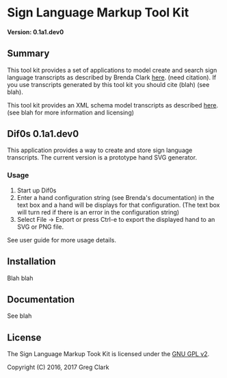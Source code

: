 # Sign Language Markup Tool Kit
#### Version: 0.1a1.dev0

## Summary

This tool kit provides a set of applications to model create and search sign
language transcripts as described by Brenda Clark [here](www.somewebsite.org).
(need citation).  If you use transcripts generated by this tool kit you should
cite (blah) (see blah).

This tool kit provides an XML schema model transcripts as described
[here](www.somewebsite.org). (see blah for more information and licensing)

## Dif0s 0.1a1.dev0

This application provides a way to create and store sign language transcripts.
The current version is a prototype hand SVG generator.

### Usage

1. Start up Dif0s
2. Enter a hand configuration string (see Brenda's documentation) in the text
box and a hand will be displays for that configuration. (The text box will turn
red if there is an error in the configuration string)
3. Select File -> Export or press Ctrl-e to export the displayed hand to an SVG
or PNG file.

See user guide for more usage details.

## Installation

Blah blah

## Documentation

See blah

## License

The Sign Language Markup Took Kit is licensed under the
[GNU GPL v2](https://www.gnu.org/licenses/old-licenses/gpl-2.0-standalone.html).

Copyright (C) 2016, 2017 Greg Clark
